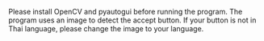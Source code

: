 Please install OpenCV and pyautogui before running the program.
The program uses an image to detect the accept button. If your button is not in Thai language, please change the image to your language.
